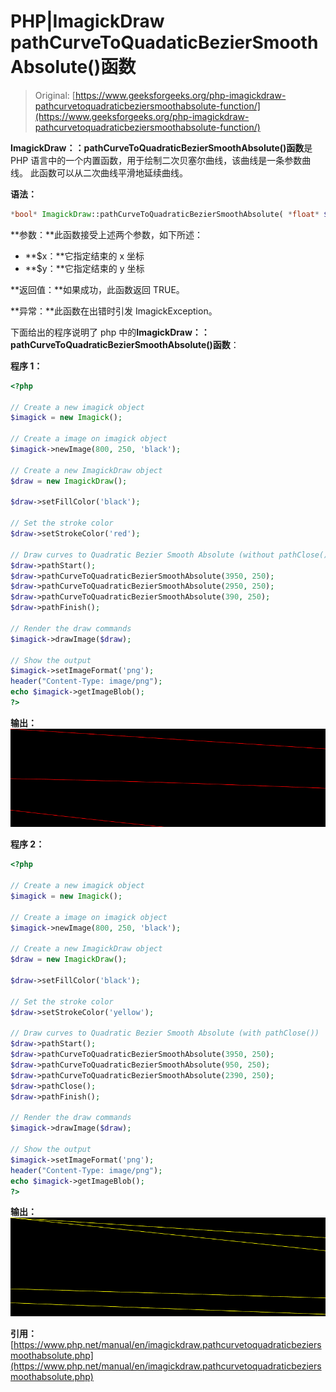 # PHP|ImagickDraw pathCurveToQuadaticBezierSmoothAbsolute()函数

> Original: [https://www.geeksforgeeks.org/php-imagickdraw-pathcurvetoquadraticbeziersmoothabsolute-function/](https://www.geeksforgeeks.org/php-imagickdraw-pathcurvetoquadraticbeziersmoothabsolute-function/)

**ImagickDraw：：pathCurveToQuadraticBezierSmoothAbsolute()函数**是 PHP 语言中的一个内置函数，用于绘制二次贝塞尔曲线，该曲线是一条参数曲线。 此函数可以从二次曲线平滑地延续曲线。

**语法：**

```php
*bool* ImagickDraw::pathCurveToQuadraticBezierSmoothAbsolute( *float* $x, *float* $y )
```

**参数：**此函数接受上述两个参数，如下所述：

*   **$x：**它指定结束的 x 坐标
*   **$y：**它指定结束的 y 坐标

**返回值：**如果成功，此函数返回 TRUE。

**异常：**此函数在出错时引发 ImagickException。

下面给出的程序说明了 php 中的**ImagickDraw：：pathCurveToQuadraticBezierSmoothAbsolute()函数**：

**程序 1：**

```php
<?php

// Create a new imagick object
$imagick = new Imagick();

// Create a image on imagick object
$imagick->newImage(800, 250, 'black');

// Create a new ImagickDraw object
$draw = new ImagickDraw();

$draw->setFillColor('black');

// Set the stroke color
$draw->setStrokeColor('red');

// Draw curves to Quadratic Bezier Smooth Absolute (without pathClose())
$draw->pathStart();
$draw->pathCurveToQuadraticBezierSmoothAbsolute(3950, 250);
$draw->pathCurveToQuadraticBezierSmoothAbsolute(2950, 250);
$draw->pathCurveToQuadraticBezierSmoothAbsolute(390, 250);
$draw->pathFinish();

// Render the draw commands
$imagick->drawImage($draw);

// Show the output
$imagick->setImageFormat('png');
header("Content-Type: image/png");
echo $imagick->getImageBlob();
?>
```

**输出：**
![](img/ed44723f4221161276ea19fe0b4af42f.png)

**程序 2：**

```php
<?php

// Create a new imagick object
$imagick = new Imagick();

// Create a image on imagick object
$imagick->newImage(800, 250, 'black');

// Create a new ImagickDraw object
$draw = new ImagickDraw();

$draw->setFillColor('black');

// Set the stroke color
$draw->setStrokeColor('yellow');

// Draw curves to Quadratic Bezier Smooth Absolute (with pathClose())
$draw->pathStart();
$draw->pathCurveToQuadraticBezierSmoothAbsolute(3950, 250);
$draw->pathCurveToQuadraticBezierSmoothAbsolute(950, 250);
$draw->pathCurveToQuadraticBezierSmoothAbsolute(2390, 250);
$draw->pathClose();
$draw->pathFinish();

// Render the draw commands
$imagick->drawImage($draw);

// Show the output
$imagick->setImageFormat('png');
header("Content-Type: image/png");
echo $imagick->getImageBlob();
?>
```

**输出：**
![](img/7f7b2a44884793dd55ab1a90651d2cec.png)

**引用：**[https://www.php.net/manual/en/imagickdraw.pathcurvetoquadraticbeziersmoothabsolute.php](https://www.php.net/manual/en/imagickdraw.pathcurvetoquadraticbeziersmoothabsolute.php)